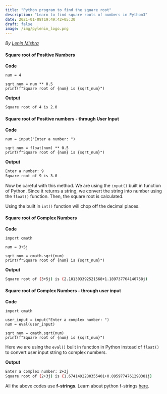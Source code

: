 ```yaml
---
title: "Python program to find the square root"
description: "Learn to find square roots of numbers in Python3"
date: 2021-01-08T19:49:42+05:30
draft: false
image: /img/pylenin_logo.png
---
```

<div class="sharethis-inline-follow-buttons"></div>

*By [Lenin Mishra](https://www.pylenin.com/authors/#lenin-mishra)*

#### Square root of Positive Numbers

**Code**

```python3
num = 4

sqrt_num = num ** 0.5
print(f"Square root of {num} is {sqrt_num}")
```

**Output**

```bash
Square root of 4 is 2.0
```

#### Square root of Positive numbers - through User Input

**Code**

```python3
num = input("Enter a number: ")

sqrt_num = float(num) ** 0.5
print(f"Square root of {num} is {sqrt_num}")
```

**Output**

```bash
Enter a number: 9
Square root of 9 is 3.0
```

Now be careful with this method. We are using the `input()` built in function of Python. Since it returns a string, we convert the string into number using the `float()` function. Then, the square root is calculated.

Using the built in `int()` function will chop off the decimal places.

#### Square root of Complex Numbers

**Code**

```python3
import cmath

num = 3+5j

sqrt_num = cmath.sqrt(num)
print(f"Square root of {num} is {sqrt_num}")
```

**Output**

```bash
Square root of (3+5j) is (2.101303392521568+1.189737764140758j)
```

#### Square root of Complex Numbers - through user input

**Code**

```python3
import cmath

user_input = input("Enter a complex number: ")
num = eval(user_input)

sqrt_num = cmath.sqrt(num)
print(f"Square root of {num} is {sqrt_num}")
```

Here we are using the `eval()` built in function in Python instead of `float()` to convert user input string to complex numbers.

**Output**

```bash
Enter a complex number: 2+3j
Square root of (2+3j) is (1.6741492280355401+0.8959774761298381j)
```

All the above codes use **f-strings**. Learn about python f-strings [here](https://www.pylenin.com/blogs/f-strings-python/).

